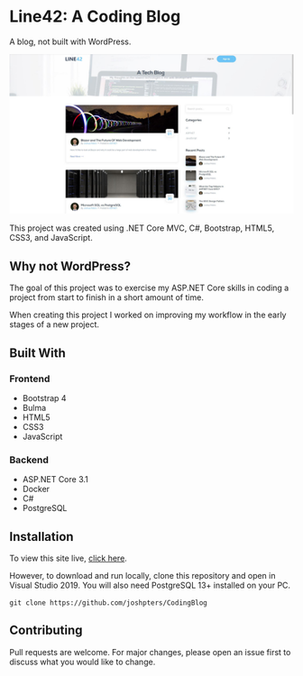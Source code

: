 # Line42: A Coding Blog

A blog, not built with WordPress.

![Screenshot](screenshot.jpg)

This project was created using .NET Core MVC, C#, Bootstrap, HTML5, CSS3, and JavaScript.

## Why not WordPress?

The goal of this project was to exercise my ASP.NET Core skills in coding a project from start to finish in a short amount of time.

When creating this project I worked on improving my workflow in the early stages of a new project.

## Built With

### Frontend
- Bootstrap 4
- Bulma
- HTML5
- CSS3
- JavaScript

### Backend
- ASP.NET Core 3.1
- Docker
- C#
- PostgreSQL

## Installation

To view this site live, [click here](http://mvc-coding-blog.herokuapp.com).

However, to download and run locally, clone this repository and open in Visual Studio 2019. You will also need PostgreSQL 13+ installed on your PC.

``` sourceCode
git clone https://github.com/joshpters/CodingBlog
```
## Contributing
Pull requests are welcome. For major changes, please open an issue first to discuss what you would like to change.
 
